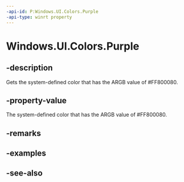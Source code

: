 ```yaml
---
-api-id: P:Windows.UI.Colors.Purple
-api-type: winrt property
---
```


<!-- Property syntax
public Windows.UI.Color Purple { get; }
-->

# Windows.UI.Colors.Purple

## -description

Gets the system-defined color that has the ARGB value of #FF800080.



## -property-value

The system-defined color that has the ARGB value of #FF800080.

## -remarks

## -examples

## -see-also
